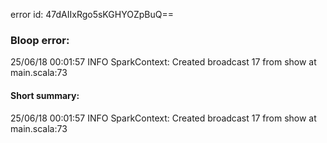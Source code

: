 error id: 47dAIIxRgo5sKGHYOZpBuQ==
### Bloop error:

25/06/18 00:01:57 INFO SparkContext: Created broadcast 17 from show at main.scala:73
#### Short summary: 

25/06/18 00:01:57 INFO SparkContext: Created broadcast 17 from show at main.scala:73